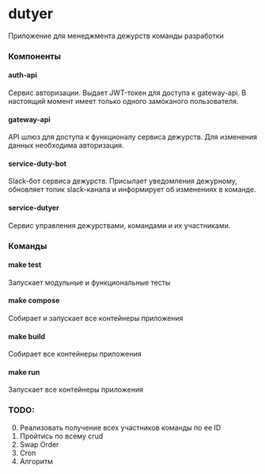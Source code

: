 # dutyer

Приложение для менеджмента дежурств команды разработки

### Компоненты

#### auth-api 
Сервис авторизации. Выдает JWT-токен для доступа к gateway-api. В настоящий момент имеет только одного замоканого
пользователя.

#### gateway-api 
API шлюз для доступа к функционалу сервиса дежурств. Для изменения данных необходима авторизация.

#### service-duty-bot
Slack-бот сервиса дежурств. Присылает уведомления дежурному, обновляет топик slack-канала и информирует об изменениях 
в команде.

#### service-dutyer
Сервис управления дежурствами, командами и их участниками.

### Команды

#### make test
Запускает модульные и функциональные тесты

#### make compose
Собирает и запускает все контейнеры приложения

#### make build
Собирает все контейнеры приложения

#### make run
Запускает все контейнеры приложения 

### TODO:

0. Реализовать получение всех участников команды по ее ID
0. Пройтись по всему crud
0. Swap Order
0. Cron
0. Алгоритм